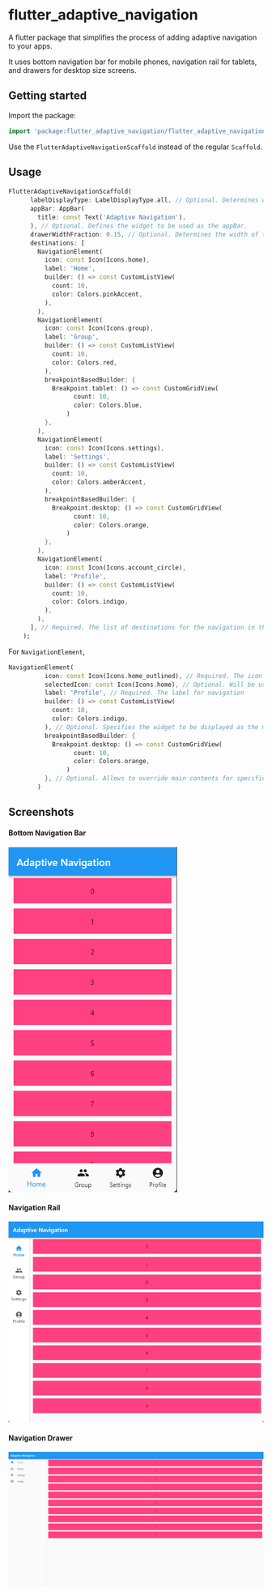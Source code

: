 # flutter_adaptive_navigation

A flutter package that simplifies the process of adding adaptive navigation to your apps. 

It uses bottom navigation bar for mobile phones, navigation rail for tablets, and drawers for desktop size screens.

## Getting started

Import the package:

```dart
import 'package:flutter_adaptive_navigation/flutter_adaptive_navigation.dart';
```

Use the `FlutterAdaptiveNavigationScaffold` instead of the regular `Scaffold`.

## Usage

```dart
FlutterAdaptiveNavigationScaffold(
      labelDisplayType: LabelDisplayType.all, // Optional. Determines which labels to display on Tablets and Mobile screens. Ignored on desktops. Defaults to showing only the selected labels.
      appBar: AppBar(
        title: const Text('Adaptive Navigation'),
      ), // Optional. Defines the widget to be used as the appBar.
      drawerWidthFraction: 0.15, // Optional. Determines the width of the drawer in terms of percentage of the viewport width. Default: 20%. Should be expressed as a fraction (between 0 and 1)
      destinations: [
        NavigationElement(
          icon: const Icon(Icons.home),
          label: 'Home',
          builder: () => const CustomListView(
            count: 10,
            color: Colors.pinkAccent,
          ),
        ),
        NavigationElement(
          icon: const Icon(Icons.group),
          label: 'Group',
          builder: () => const CustomListView(
            count: 10,
            color: Colors.red,
          ),
          breakpointBasedBuilder: {
            Breakpoint.tablet: () => const CustomGridView(
                  count: 10,
                  color: Colors.blue,
                )
          },
        ),
        NavigationElement(
          icon: const Icon(Icons.settings),
          label: 'Settings',
          builder: () => const CustomListView(
            count: 10,
            color: Colors.amberAccent,
          ),
          breakpointBasedBuilder: {
            Breakpoint.desktop: () => const CustomGridView(
                  count: 10,
                  color: Colors.orange,
                )
          },
        ),
        NavigationElement(
          icon: const Icon(Icons.account_circle),
          label: 'Profile',
          builder: () => const CustomListView(
            count: 10,
            color: Colors.indigo,
          ),
        ),
      ], // Required. The list of destinations for the navigation in the app. Should have atleast 1 element.
    );
```

For `NavigationElement`,

```dart
NavigationElement(
          icon: const Icon(Icons.home_outlined), // Required. The icon to be displayed in the navigation
          selectedIcon: const Icon(Icons.home), // Optional. Will be used if specifed for active page.
          label: 'Profile', // Required. The label for navigation
          builder: () => const CustomListView(
            count: 10,
            color: Colors.indigo,
          ), // Optional. Specifies the widget to be displayed as the main contents of the screen. Will be used at all breakpoints. Do specify either this or `breakpointBasedBuilder`
          breakpointBasedBuilder: {
            Breakpoint.desktop: () => const CustomGridView(
                  count: 10,
                  color: Colors.orange,
                )
          }, // Optional. Allows to override main contents for specific device types.
        )
```

## Screenshots

#### Bottom Navigation Bar

![Bottom Navigation Bar](./screenshots/bottomNavigation.png "Bottom Navigation Bar")

#### Navigation Rail

![Navigation Rail](./screenshots/navigationRail.png "Navigation Rail")

#### Navigation Drawer

![Navigation Drawer](./screenshots/navigationDrawer.png "Navigation Drawer")

